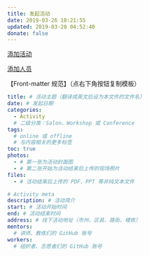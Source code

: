 ```yaml
---
title: 发起活动
date: 2019-03-26 18:21:55
updated: 2019-03-28 04:52:40
donate: false
---
```


<a class="button is-link is-rounded" target="_blank" href="https://github.com/FreeCodeCamp-Chengdu/Wiki/new/master/_posts/Activity/">添加活动</a>

<a class="button is-link is-rounded" target="_blank" href="https://github.com/FreeCodeCamp-Chengdu/Wiki/edit/master/_data/volunteer.yml">添加人员</a>

【Front-matter 规范】（点右下角按钮复制模板）

```yaml
title: # 活动主题（翻译成英文后设为本文件的文件名）
date: # 发起日期
categories:
  - Activity
  # 二级分类：Salon、Workshop 或 Conference
tags:
  # online 或 offline
  # 与内容相关的更多标签
toc: true
photos:
  - # 第一张为活动封面图
  - # 第二张开始为活动结束后上传的现场照片
files:
  - # 活动结束后上传的 PDF、PPT 等非纯文本文件

# Activity meta
description: # 活动简介
start: # 活动开始时间
end: # 活动结束时间
address: # 线下活动地址（市州、区县、路街、楼栋）
mentors:
  # 讲师、教练们的 GitHub 账号
workers:
  # 组织者、志愿者们的 GitHub 账号
```
